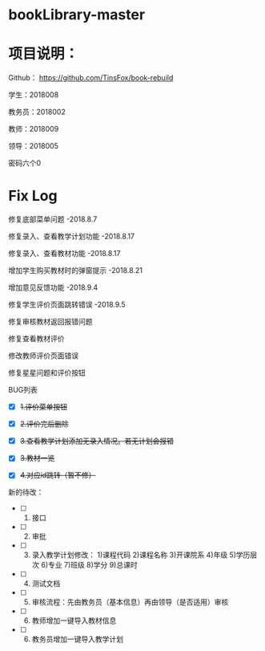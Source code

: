 # bookLibrary-master
# 项目说明：
Github：
https://github.com/TinsFox/book-rebuild

学生：2018008

教务员：2018002

教师：2018009

领导：2018005

密码六个0

# Fix Log

修复底部菜单问题 -2018.8.7

修复录入、查看教学计划功能 -2018.8.17

修复录入、查看教材功能 -2018.8.17

增加学生购买教材时的弹窗提示 -2018.8.21

增加意见反馈功能 -2018.9.4

修复学生评价页面跳转错误 -2018.9.5

修复审核教材返回报错问题

修复查看教材评价

修改教师评价页面错误

修复星星问题和评价按钮

BUG列表

* [x] ~~1.评价菜单按钮~~

* [x] ~~2.评价完后删除~~

* [x] ~~3.查看教学计划添加无录入情况。若无计划会报错~~

* [x] ~~3.教材一览~~

* [x] ~~4.对应id跳转（暂不修）~~

新的待改：
* [ ] 1. 接口
* [ ] 2. 审批 
* [ ] 3. 录入教学计划修改：
    1)课程代码
    2)课程名称
    3)开课院系
    4)年级
    5)学历层次
    6)专业
    7)班级
    8)学分
    9)总课时
* [ ] 4. 测试文档
* [ ] 5. 审核流程：先由教务员（基本信息）再由领导（是否适用）审核
* [ ] 6. 教师增加一键导入教材信息
* [ ] 6. 教务员增加一键导入教学计划
